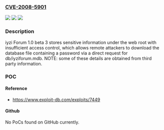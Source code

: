 ### [CVE-2008-5901](https://cve.mitre.org/cgi-bin/cvename.cgi?name=CVE-2008-5901)
![](https://img.shields.io/static/v1?label=Product&message=n%2Fa&color=blue)
![](https://img.shields.io/static/v1?label=Version&message=n%2Fa&color=blue)
![](https://img.shields.io/static/v1?label=Vulnerability&message=n%2Fa&color=brighgreen)

### Description

iyzi Forum 1.0 beta 3 stores sensitive information under the web root with insufficient access control, which allows remote attackers to download the database file containing a password via a direct request for db/iyziforum.mdb.  NOTE: some of these details are obtained from third party information.

### POC

#### Reference
- https://www.exploit-db.com/exploits/7449

#### Github
No PoCs found on GitHub currently.

